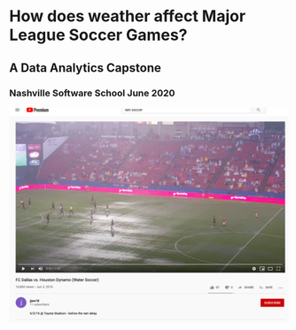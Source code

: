 # How does weather affect Major League Soccer Games?

## A Data Analytics Capstone 
### Nashville Software School June 2020

![Texas Derby 2016](https://github.com/gradyrobbins/DA2_Capstone/blob/master/rainsoccerHoustonVsDallas2016.png "Texas Derby 2016")

